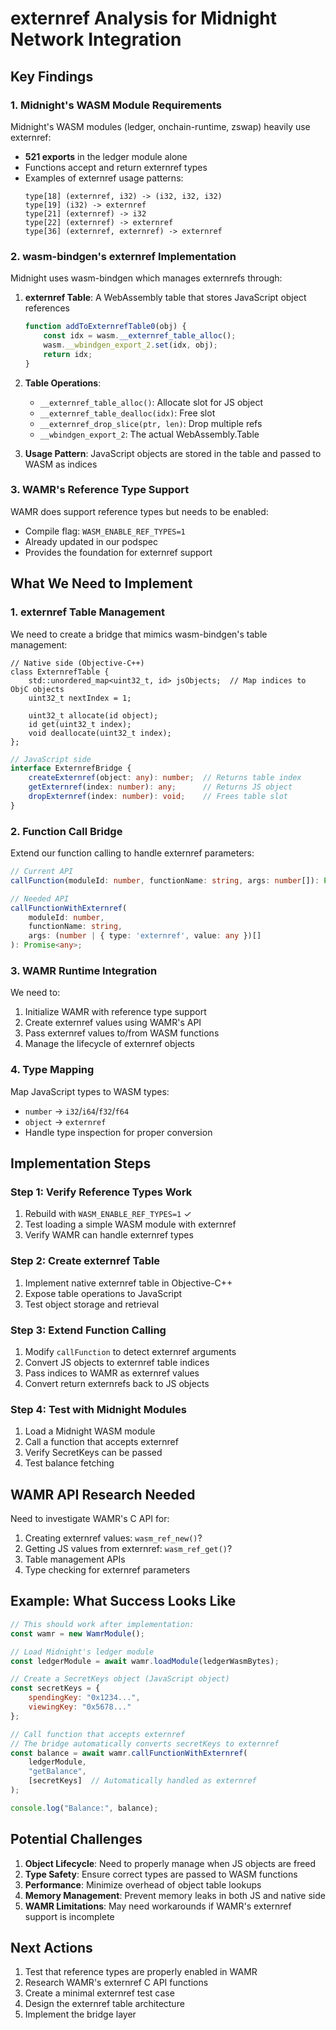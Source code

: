 # externref Analysis for Midnight Network Integration

## Key Findings

### 1. Midnight's WASM Module Requirements

Midnight's WASM modules (ledger, onchain-runtime, zswap) heavily use externref:
- **521 exports** in the ledger module alone
- Functions accept and return externref types
- Examples of externref usage patterns:
  ```
  type[18] (externref, i32) -> (i32, i32, i32)
  type[19] (i32) -> externref
  type[21] (externref) -> i32
  type[22] (externref) -> externref
  type[36] (externref, externref) -> externref
  ```

### 2. wasm-bindgen's externref Implementation

Midnight uses wasm-bindgen which manages externrefs through:

1. **externref Table**: A WebAssembly table that stores JavaScript object references
   ```javascript
   function addToExternrefTable0(obj) {
       const idx = wasm.__externref_table_alloc();
       wasm.__wbindgen_export_2.set(idx, obj);
       return idx;
   }
   ```

2. **Table Operations**:
   - `__externref_table_alloc()`: Allocate slot for JS object
   - `__externref_table_dealloc(idx)`: Free slot
   - `__externref_drop_slice(ptr, len)`: Drop multiple refs
   - `__wbindgen_export_2`: The actual WebAssembly.Table

3. **Usage Pattern**: JavaScript objects are stored in the table and passed to WASM as indices

### 3. WAMR's Reference Type Support

WAMR does support reference types but needs to be enabled:
- Compile flag: `WASM_ENABLE_REF_TYPES=1` 
- Already updated in our podspec
- Provides the foundation for externref support

## What We Need to Implement

### 1. externref Table Management

We need to create a bridge that mimics wasm-bindgen's table management:

```objc
// Native side (Objective-C++)
class ExternrefTable {
    std::unordered_map<uint32_t, id> jsObjects;  // Map indices to ObjC objects
    uint32_t nextIndex = 1;
    
    uint32_t allocate(id object);
    id get(uint32_t index);
    void deallocate(uint32_t index);
};
```

```typescript
// JavaScript side
interface ExternrefBridge {
    createExternref(object: any): number;  // Returns table index
    getExternref(index: number): any;      // Returns JS object
    dropExternref(index: number): void;    // Frees table slot
}
```

### 2. Function Call Bridge

Extend our function calling to handle externref parameters:

```typescript
// Current API
callFunction(moduleId: number, functionName: string, args: number[]): Promise<number>;

// Needed API
callFunctionWithExternref(
    moduleId: number,
    functionName: string, 
    args: (number | { type: 'externref', value: any })[]
): Promise<any>;
```

### 3. WAMR Runtime Integration

We need to:
1. Initialize WAMR with reference type support
2. Create externref values using WAMR's API
3. Pass externref values to/from WASM functions
4. Manage the lifecycle of externref objects

### 4. Type Mapping

Map JavaScript types to WASM types:
- `number` → `i32`/`i64`/`f32`/`f64`
- `object` → `externref`
- Handle type inspection for proper conversion

## Implementation Steps

### Step 1: Verify Reference Types Work
1. Rebuild with `WASM_ENABLE_REF_TYPES=1` ✓
2. Test loading a simple WASM module with externref
3. Verify WAMR can handle externref types

### Step 2: Create externref Table
1. Implement native externref table in Objective-C++
2. Expose table operations to JavaScript
3. Test object storage and retrieval

### Step 3: Extend Function Calling
1. Modify `callFunction` to detect externref arguments
2. Convert JS objects to externref table indices
3. Pass indices to WAMR as externref values
4. Convert return externrefs back to JS objects

### Step 4: Test with Midnight Modules
1. Load a Midnight WASM module
2. Call a function that accepts externref
3. Verify SecretKeys can be passed
4. Test balance fetching

## WAMR API Research Needed

Need to investigate WAMR's C API for:
1. Creating externref values: `wasm_ref_new()`?
2. Getting JS values from externref: `wasm_ref_get()`?
3. Table management APIs
4. Type checking for externref parameters

## Example: What Success Looks Like

```javascript
// This should work after implementation:
const wamr = new WamrModule();

// Load Midnight's ledger module
const ledgerModule = await wamr.loadModule(ledgerWasmBytes);

// Create a SecretKeys object (JavaScript object)
const secretKeys = {
    spendingKey: "0x1234...",
    viewingKey: "0x5678..."
};

// Call function that accepts externref
// The bridge automatically converts secretKeys to externref
const balance = await wamr.callFunctionWithExternref(
    ledgerModule,
    "getBalance",
    [secretKeys]  // Automatically handled as externref
);

console.log("Balance:", balance);
```

## Potential Challenges

1. **Object Lifecycle**: Need to properly manage when JS objects are freed
2. **Type Safety**: Ensure correct types are passed to WASM functions
3. **Performance**: Minimize overhead of object table lookups
4. **Memory Management**: Prevent memory leaks in both JS and native side
5. **WAMR Limitations**: May need workarounds if WAMR's externref support is incomplete

## Next Actions

1. Test that reference types are properly enabled in WAMR
2. Research WAMR's externref C API functions
3. Create a minimal externref test case
4. Design the externref table architecture
5. Implement the bridge layer